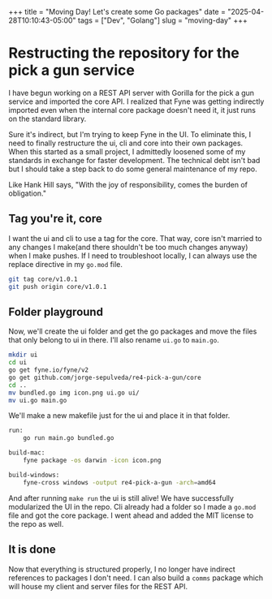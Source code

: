 +++
title = "Moving Day! Let's create some Go packages"
date = "2025-04-28T10:10:43-05:00"
tags = ["Dev", "Golang"]
slug = "moving-day"
+++

# Restructing the repository for the pick a gun service

I have begun working on a REST API server with Gorilla for the pick a gun service and imported the core API. I realized that Fyne was getting indirectly imported even when the internal core package doesn't need it, it just runs on the standard library. 

Sure it's indirect, but I'm trying to keep Fyne in the UI. To eliminate this, I need to finally restructure the ui, cli and core into their own packages. When this started as a small project, I admittedly loosened some of my standards in exchange for faster development. The technical debt isn't bad but I should take a step back to do some general maintenance of my repo. 

Like Hank Hill says, "With the joy of responsibility, comes the burden of obligation."

## Tag you're it, core

I want the ui and cli to use a tag for the core. That way, core isn't married to any changes I make(and there shouldn't be too much changes anyway) when I make pushes. If I need to troubleshoot locally, I can always use the replace directive in my `go.mod` file.

```sh
git tag core/v1.0.1
git push origin core/v1.0.1
```

## Folder playground

Now, we'll create the ui folder and get the go packages and move the files that only belong to ui in there. I'll also rename `ui.go` to `main.go`. 

```sh
mkdir ui
cd ui
go get fyne.io/fyne/v2
go get github.com/jorge-sepulveda/re4-pick-a-gun/core
cd ..
mv bundled.go img icon.png ui.go ui/
mv ui.go main.go
```

We'll make a new makefile just for the ui and place it in that folder.

```sh
run:
	go run main.go bundled.go

build-mac:
	fyne package -os darwin -icon icon.png

build-windows:
	fyne-cross windows -output re4-pick-a-gun -arch=amd64
```

And after running `make run` the ui is still alive! We have successfully modularized the UI in the repo. Cli already had a folder so I made a `go.mod` file and got the core package. I went ahead and added the MIT license to the repo as well. 

## It is done

Now that everything is structured properly, I no longer have indirect references to packages I don't need. I can also build a `comms` package which will house my client and server files for the REST API. 

